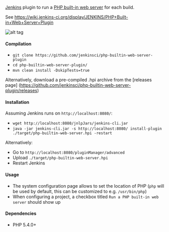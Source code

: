 [Jenkins](https://jenkins-ci.org/) plugin to run a [PHP built-in web server](http://php.net/manual/en/features.commandline.webserver.php) for each build.

See https://wiki.jenkins-ci.org/display/JENKINS/PHP+Built-in+Web+Server+Plugin

![alt tag](https://raw.github.com/jenkinsci/php-builtin-web-server-plugin/master/screenshot.png)

#### Compilation

 * `git clone https://github.com/jenkinsci/php-builtin-web-server-plugin`
 * `cd php-builtin-web-server-plugin/`
 * `mvn clean install -DskipTests=true`
 
Alternatively, download a pre-compiled .hpi archive from the [releases page] (https://github.com/jenkinsci/php-builtin-web-server-plugin/releases)

#### Installation

Assuming Jenkins runs on `http://localhost:8080/`:
 * `wget http://localhost:8080/jnlpJars/jenkins-cli.jar`
 * `java -jar jenkins-cli.jar -s http://localhost:8080/ install-plugin ./target/php-builtin-web-server.hpi -restart`

Alternatively:
 * Go to `http://localhost:8080/pluginManager/advanced`
 * Upload `./target/php-builtin-web-server.hpi`
 * Restart Jenkins

#### Usage

 * The system configuration page allows to set the location of PHP (`php` will be used by default, this can be customized to e.g. `/usr/bin/php`)
 * When configuring a project, a checkbox titled `Run a PHP built-in web server` should show up

#### Dependencies

 * PHP 5.4.0+
